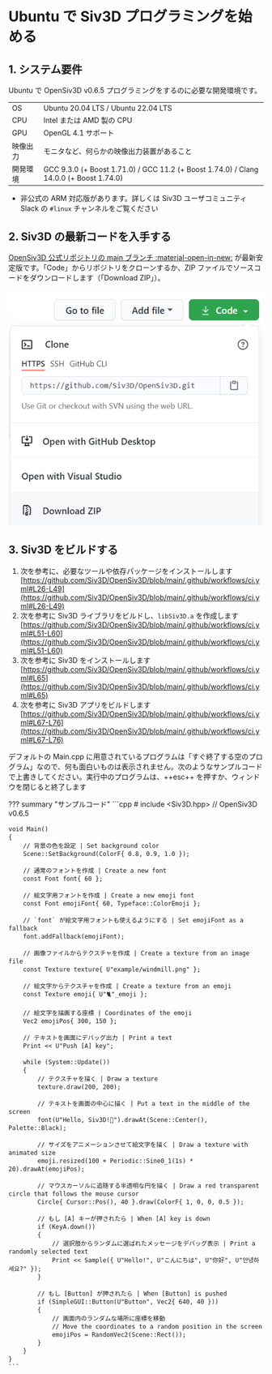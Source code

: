 # Ubuntu で Siv3D プログラミングを始める

## 1. システム要件
Ubuntu で OpenSiv3D v0.6.5 プログラミングをするのに必要な開発環境です。

|  |  |
|--|--|
| OS | Ubuntu 20.04 LTS / Ubuntu 22.04 LTS |
| CPU | Intel または AMD 製の CPU |
| GPU | OpenGL 4.1 サポート |
| 映像出力 | モニタなど、何らかの映像出力装置があること |
| 開発環境 | GCC 9.3.0 (+ Boost 1.71.0) / GCC 11.2 (+ Boost 1.74.0) / Clang 14.0.0 (+ Boost 1.74.0) |

- 非公式の ARM 対応版があります。詳しくは Siv3D ユーザコミュニティ Slack の `#linux` チャンネルをご覧ください

## 2. Siv3D の最新コードを入手する

[OpenSiv3D 公式リポジトリの main ブランチ :material-open-in-new:](https://github.com/Siv3D/OpenSiv3D) が最新安定版です。「Code」からリポジトリをクローンするか、ZIP ファイルでソースコードをダウンロードします（「Download ZIP」）。

![](https://raw.githubusercontent.com/Siv3D/siv3d.site.resource/main/v6/download/ubuntu/repo.png)

## 3. Siv3D をビルドする
1. 次を参考に、必要なツールや依存パッケージをインストールします
[https://github.com/Siv3D/OpenSiv3D/blob/main/.github/workflows/ci.yml#L26-L49](https://github.com/Siv3D/OpenSiv3D/blob/main/.github/workflows/ci.yml#L26-L49)
2. 次を参考に Siv3D ライブラリをビルドし、`libSiv3D.a` を作成します 
[https://github.com/Siv3D/OpenSiv3D/blob/main/.github/workflows/ci.yml#L51-L60](https://github.com/Siv3D/OpenSiv3D/blob/main/.github/workflows/ci.yml#L51-L60)
3. 次を参考に Siv3D をインストールします 
[https://github.com/Siv3D/OpenSiv3D/blob/main/.github/workflows/ci.yml#L65](https://github.com/Siv3D/OpenSiv3D/blob/main/.github/workflows/ci.yml#L65)
4. 次を参考に Siv3D アプリをビルドします 
[https://github.com/Siv3D/OpenSiv3D/blob/main/.github/workflows/ci.yml#L67-L76](https://github.com/Siv3D/OpenSiv3D/blob/main/.github/workflows/ci.yml#L67-L76)

デフォルトの Main.cpp に用意されているプログラムは「すぐ終了する空のプログラム」なので、何も面白いものは表示されません。次のようなサンプルコードで上書きしてください。実行中のプログラムは、++esc++ を押すか、ウィンドウを閉じると終了します

??? summary "サンプルコード"
    ```cpp
    # include <Siv3D.hpp> // OpenSiv3D v0.6.5

    void Main()
    {
        // 背景の色を設定 | Set background color
        Scene::SetBackground(ColorF{ 0.8, 0.9, 1.0 });

        // 通常のフォントを作成 | Create a new font
        const Font font{ 60 };

        // 絵文字用フォントを作成 | Create a new emoji font
        const Font emojiFont{ 60, Typeface::ColorEmoji };

        // `font` が絵文字用フォントも使えるようにする | Set emojiFont as a fallback
        font.addFallback(emojiFont);

        // 画像ファイルからテクスチャを作成 | Create a texture from an image file
        const Texture texture{ U"example/windmill.png" };

        // 絵文字からテクスチャを作成 | Create a texture from an emoji
        const Texture emoji{ U"🐈"_emoji };

        // 絵文字を描画する座標 | Coordinates of the emoji
        Vec2 emojiPos{ 300, 150 };

        // テキストを画面にデバッグ出力 | Print a text
        Print << U"Push [A] key";

        while (System::Update())
        {
            // テクスチャを描く | Draw a texture
            texture.draw(200, 200);

            // テキストを画面の中心に描く | Put a text in the middle of the screen
            font(U"Hello, Siv3D!🚀").drawAt(Scene::Center(), Palette::Black);

            // サイズをアニメーションさせて絵文字を描く | Draw a texture with animated size
            emoji.resized(100 + Periodic::Sine0_1(1s) * 20).drawAt(emojiPos);

            // マウスカーソルに追随する半透明な円を描く | Draw a red transparent circle that follows the mouse cursor
            Circle{ Cursor::Pos(), 40 }.draw(ColorF{ 1, 0, 0, 0.5 });

            // もし [A] キーが押されたら | When [A] key is down
            if (KeyA.down())
            {
                // 選択肢からランダムに選ばれたメッセージをデバッグ表示 | Print a randomly selected text
                Print << Sample({ U"Hello!", U"こんにちは", U"你好", U"안녕하세요?" });
            }

            // もし [Button] が押されたら | When [Button] is pushed
            if (SimpleGUI::Button(U"Button", Vec2{ 640, 40 }))
            {
                // 画面内のランダムな場所に座標を移動
                // Move the coordinates to a random position in the screen
                emojiPos = RandomVec2(Scene::Rect());
            }
        }
    }
    ```